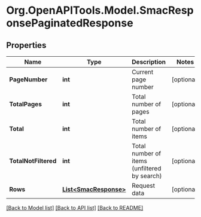 # Org.OpenAPITools.Model.SmacResponsePaginatedResponse

## Properties

Name | Type | Description | Notes
------------ | ------------- | ------------- | -------------
**PageNumber** | **int** | Current page number | [optional] 
**TotalPages** | **int** | Total number of pages | [optional] 
**Total** | **int** | Total number of items | [optional] 
**TotalNotFiltered** | **int** | Total number of items (unfiltered by search) | [optional] 
**Rows** | [**List&lt;SmacResponse&gt;**](SmacResponse.md) | Request data | [optional] 

[[Back to Model list]](../README.md#documentation-for-models) [[Back to API list]](../README.md#documentation-for-api-endpoints) [[Back to README]](../README.md)

